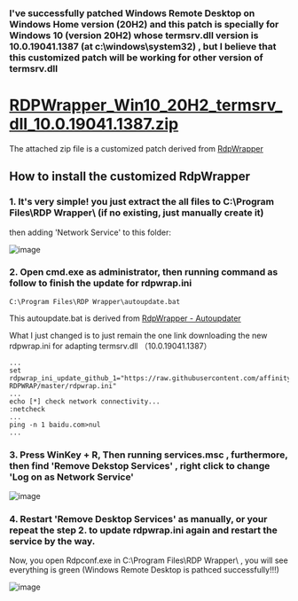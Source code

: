 ### I've successfully patched Windows Remote Desktop on Windows Home version (20H2) and this patch is specially for Windows 10 (version 20H2) whose termsrv.dll version is 10.0.19041.1387 (at c:\windows\system32) , but I believe that this customized patch will be working for other version of termsrv.dll

# [RDPWrapper_Win10_20H2_termsrv_dll_10.0.19041.1387.zip](https://github.com/simonchen/RDPWrapper_Win10_20H2_termsrv_dll_10.0.19041.1387/raw/main/RDPWrapper_Win10_20H2_termsrv_dll_10.0.19041.1387.zip)

The attached zip file is a customized patch derived from [RdpWrapper](https://github.com/stascorp/rdpwrap)

## How to install the customized RdpWrapper
### 1. It's very simple! you just extract the all files to C:\Program Files\RDP Wrapper\ (if no existing, just manually create it)
then adding 'Network Service' to this folder:

![image](https://user-images.githubusercontent.com/345840/154181634-7d8dd8e3-6cf1-4659-9246-da942dd1ac82.png)

### 2. Open cmd.exe as administrator, then running command as follow to finish the update for rdpwrap.ini
```
C:\Program Files\RDP Wrapper\autoupdate.bat
```
This autoupdate.bat is derived from [RdpWrapper - Autoupdater](https://github.com/asmtron/rdpwrap/blob/master/binary-download.md)

What I just changed is to just remain the one link downloading the new rdpwrap.ini for adapting termsrv.dll （10.0.19041.1387）
```
...
set rdpwrap_ini_update_github_1="https://raw.githubusercontent.com/affinityv/INI-RDPWRAP/master/rdpwrap.ini"
...
echo [*] check network connectivity...
:netcheck
...
ping -n 1 baidu.com>nul
...
```

### 3. Press WinKey + R, Then running services.msc , furthermore, then find 'Remove Dekstop Services' , right click to change 'Log on as Network Service'

![image](https://user-images.githubusercontent.com/345840/154183478-fda2fd45-3897-40cc-b153-08145ed586d4.png)

### 4. Restart 'Remove Desktop Services' as manually, or your repeat the step 2. to update rdpwrap.ini again and restart the service by the way.

Now, you open Rdpconf.exe in C:\Program Files\RDP Wrapper\ , you will see everything is green (Windows Remote Desktop is pathced successfully!!!)

![image](https://user-images.githubusercontent.com/345840/154184049-8e9ecffe-a267-4ddd-b7bb-18263c03cabe.png)

